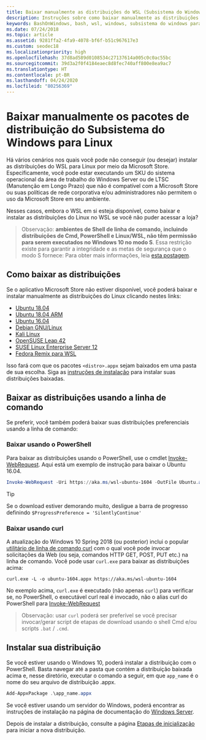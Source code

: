 ```yaml
---
title: Baixar manualmente as distribuições do WSL (Subsistema do Windows para Linux)
description: Instruções sobre como baixar manualmente as distribuições do Subsistema do Windows para Linux.
keywords: BashOnWindows, bash, wsl, windows, subsistema do windows para linux, WSL, subsistema do windows, distribuição, ubuntu, openSUSE, SLES, debian, kali
ms.date: 07/24/2018
ms.topic: article
ms.assetid: 9281ffa2-4fa9-4078-bf6f-b51c967617e3
ms.custom: seodec18
ms.localizationpriority: high
ms.openlocfilehash: 37d8ad589d0108534c27137614a005c0c0ac55bc
ms.sourcegitcommit: 39d3a2f0f4184eaec8d8fec740aff800e8ea9ac7
ms.translationtype: HT
ms.contentlocale: pt-BR
ms.lasthandoff: 04/24/2020
ms.locfileid: "80256369"
---
```

# <a name="manually-download-windows-subsystem-for-linux-distro-packages"></a>Baixar manualmente os pacotes de distribuição do Subsistema do Windows para Linux

Há vários cenários nos quais você pode não conseguir (ou desejar) instalar as distribuições do WSL para Linux por meio da Microsoft Store. Especificamente, você pode estar executando um SKU do sistema operacional da área de trabalho do Windows Server ou de LTSC (Manutenção em Longo Prazo) que não é compatível com a Microsoft Store ou suas políticas de rede corporativa e/ou administradores não permitem o uso da Microsoft Store em seu ambiente.

Nesses casos, embora o WSL em si esteja disponível, como baixar e instalar as distribuições do Linux no WSL se você não puder acessar a loja?

> Observação: **ambientes de Shell de linha de comando, incluindo distribuições de Cmd, PowerShell e Linux/WSL, não têm permissão para serem executados no Windows 10 no modo S**. Essa restrição existe para garantir a integridade e as metas de segurança que o modo S fornece: Para obter mais informações, leia [esta postagem](https://blogs.msdn.microsoft.com/commandline/2017/05/18/will-linux-distros-run-on-windows-10-s/).

## <a name="downloading-distros"></a>Como baixar as distribuições

Se o aplicativo Microsoft Store não estiver disponível, você poderá baixar e instalar manualmente as distribuições do Linux clicando nestes links:
* [Ubuntu 18.04](https://aka.ms/wsl-ubuntu-1804)
* [Ubuntu 18.04 ARM](https://aka.ms/wsl-ubuntu-1804-arm)
* [Ubuntu 16.04](https://aka.ms/wsl-ubuntu-1604)
* [Debian GNU/Linux](https://aka.ms/wsl-debian-gnulinux)
* [Kali Linux](https://aka.ms/wsl-kali-linux-new)
* [OpenSUSE Leap 42](https://aka.ms/wsl-opensuse-42)
* [SUSE Linux Enterprise Server 12](https://aka.ms/wsl-sles-12)
* [Fedora Remix para WSL](https://github.com/WhitewaterFoundry/WSLFedoraRemix/releases/)

Isso fará com que os pacotes `<distro>.appx` sejam baixados em uma pasta de sua escolha. Siga as [instruções de instalação](#installing-your-distro) para instalar suas distribuições baixadas.

## <a name="downloading-distros-via-the-command-line"></a>Baixar as distribuições usando a linha de comando
Se preferir, você também poderá baixar suas distribuições preferenciais usando a linha de comando:

 ### <a name="download-using-powershell"></a>Baixar usando o PowerShell
 Para baixar as distribuições usando o PowerShell, use o cmdlet [Invoke-WebRequest](https://msdn.microsoft.com/powershell/reference/5.1/microsoft.powershell.utility/invoke-webrequest). Aqui está um exemplo de instrução para baixar o Ubuntu 16.04.

```powershell
Invoke-WebRequest -Uri https://aka.ms/wsl-ubuntu-1604 -OutFile Ubuntu.appx -UseBasicParsing
```

> [!TIP]
> Se o download estiver demorando muito, desligue a barra de progresso definindo `$ProgressPreference = 'SilentlyContinue'`

### <a name="download-using-curl"></a>Baixar usando curl
A atualização do Windows 10 Spring 2018 (ou posterior) inclui o popular [utilitário de linha de comando curl](https://curl.haxx.se/) com o qual você pode invocar solicitações da Web (ou seja, comandos HTTP GET, POST, PUT etc.) na linha de comando. Você pode usar `curl.exe` para baixar as distribuições acima:

```console
curl.exe -L -o ubuntu-1604.appx https://aka.ms/wsl-ubuntu-1604
```

No exemplo acima, `curl.exe` é executado (não apenas `curl`) para verificar se, no PowerShell, o executável curl real é invocado, não o alias curl do PowerShell para [Invoke-WebRequest](https://docs.microsoft.com/en-us/powershell/module/microsoft.powershell.utility/invoke-webrequest?view=powershell-6)

> Observação: usar `curl` poderá ser preferível se você precisar invocar/gerar script de etapas de download usando o shell Cmd e/ou scripts `.bat` / `.cmd`.

## <a name="installing-your-distro"></a>Instalar sua distribuição
Se você estiver usando o Windows 10, poderá instalar a distribuição com o PowerShell. Basta navegar até a pasta que contém a distribuição baixada acima e, nesse diretório, executar o comando a seguir, em que `app_name` é o nome do seu arquivo de distribuição .appx.  
```Powershell
Add-AppxPackage .\app_name.appx
```

Se você estiver usando um servidor do Windows, poderá encontrar as instruções de instalação na página de documentação do [Windows Server](install-on-server.md).

Depois de instalar a distribuição, consulte a página [Etapas de inicialização](initialize-distro.md) para iniciar a nova distribuição.
